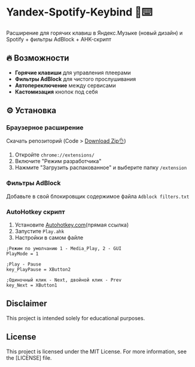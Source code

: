 # Yandex-Spotify-Keybind 🎵⌨️

Расширение для горячих клавиш в Яндекс.Музыке (новый дизайн) и Spotify + фильтры AdBlock + AHK-скрипт

## 🔥 Возможности
- **Горячие клавиши** для управления плеерами
- **Фильтры AdBlock** для чистого прослушивания
- **Автопереключение** между сервисами
- **Кастомизация** кнопок под себя

## ⚙️ Установка

### Браузерное расширение

Скачать репозиторий (Code > [Download Zip👌](https://github.com/Kramar1337/Yandex-Spotify-Keybind/archive/main.zip))
1. Откройте `chrome://extensions/`
2. Включите "Режим разработчика"
3. Нажмите "Загрузить распакованное" и выберите папку `/extension`

### Фильтры AdBlock
Добавьте в свой блокировщик содержимое файла `Adblock filters.txt`

### AutoHotkey скрипт
1. Установите [Autohotkey.com](https://www.autohotkey.com/download/ahk-install.exe)(прямая ссылка)
2. Запустите `Play.ahk`
3. Настройки в самом файле

```
;Режим по умолчанию 1 - Media_Play, 2 - GUI
PlayMode = 1

;Play - Pause
key_PlayPause = XButton2

;Одиночный клик - Next, двойной клик - Prev
key_Next = XButton1
```

## Disclaimer 
This project is intended solely for educational purposes. 

## License

This project is licensed under the MIT License. For more information, see the [LICENSE] file.
